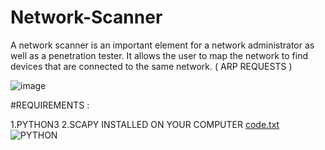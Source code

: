 # Network-Scanner
A network scanner is an important element for a network administrator as well as a penetration tester. It allows the user to map the network to find devices that are connected to the same network.
                                       ( ARP REQUESTS )
                                       
![image](https://user-images.githubusercontent.com/90146929/152850112-586c0d1e-2d27-42f3-83b6-da98d95312d4.png)


#REQUIREMENTS :

1.PYTHON3
2.SCAPY INSTALLED ON YOUR COMPUTER
[code.txt](https://github.com/Masterchief8888/Network-Scanner/files/8017835/code.txt)
![PYTHON](https://user-images.githubusercontent.com/90146929/152851166-a0c010ce-0c39-4073-9d64-4a49b0353857.JPG)




    

